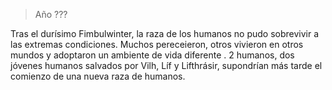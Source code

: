 > Año ???

Tras el durísimo Fimbulwinter, la raza de los humanos no pudo sobrevivir a las extremas condiciones. Muchos pereceieron, otros vivieron en otros mundos y adoptaron un ambiente de vida diferente . 2 humanos, dos jóvenes humanos salvados por Vilh, Líf y Lifthrásir, supondrían más tarde el comienzo de una nueva raza de humanos.